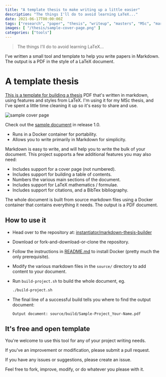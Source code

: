 ```yaml
---
title: "A template thesis to make writing up a little easier"
description: "The things I'll do to avoid learning LaTeX..."
date: 2021-06-17T00:00:00Z
tags: ["research", "paper", "thesis", "writeup", "masters", "MSc", "markdown", "LaTeX", "" ]
images: [ "/thesis/sample-cover-page.png" ]
categories: ["tools"]
---
```


> The things I'll do to avoid learning LaTeX...

I've written a small tool and template to help you write papers in Markdown. The output is a PDF in the style of a LaTeX document.

# A template thesis

[This is a template for building a thesis](https://github.com/instantiator/markdown-thesis-builder) PDF that's written in markdown, using features and styles from LaTeX. I'm using it for my MSc thesis, and I've spent a little time cleaning it up so it's easy to share and use.

![sample cover page](/thesis/sample-cover-page.png)

Check out the [sample document](https://github.com/instantiator/markdown-thesis-builder/releases/tag/1.0) in release 1.0. 

* Runs in a Docker container for portability.
* Allows you to write primarily in Markdown for simplicity.

Markdown is easy to write, and will help you to write the bulk of your document. This project supports a few additional features you may also need:

* Includes support for a cover page (not numbered).
* Includes support for building a table of contents.
* Numbers the various main sections of the document.
* Includes support for LaTeX mathematics / formulae.
* Includes support for citations, and a BibTex bibliography.

The whole document is built from source markdown files using a Docker container that contains everything it needs. The output is a PDF document.

## How to use it

* Head over to the repository at: [instantiator/markdown-thesis-builder](https://github.com/instantiator/markdown-thesis-builder)
* Download or fork-and-download-or-clone the repository.
* Follow the instructions in [README.md](https://github.com/instantiator/markdown-thesis-builder/blob/main/README.md) to install Docker (pretty much the only prerequisite).
* Modify the various markdown files in the `source/` directory to add content to your document.
* Run `build-project.sh` to build the whole document, eg. 
  
  ```bash
  ./build-project.sh
  ```

* The final line of a successful build tells you where to find the output document:
  
  ```text
  Output document: source/build/Sample-Project_Your-Name.pdf
  ```

## It's free and open template

You're welcome to use this tool for any of your project writing needs.

If you've an improvement or modification, please submit a pull request.

If you have any issues or suggestions, please create an issue.

Feel free to fork, improve, modify, or do whatever you please with it.
